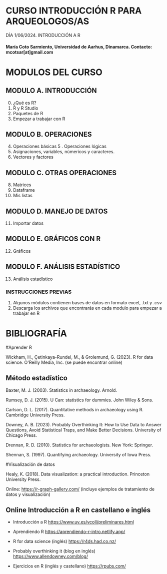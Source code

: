 # CURSO INTRODUCCIÓN R PARA ARQUEOLOGOS/AS 

DÍA 1/06/2024. INTRODUCCIÓN A R 

#### María Coto Sarmiento, Universidad de Aarhus, Dinamarca. Contacto: mcotsar[at]gmail.com

# MODULOS DEL CURSO

## MODULO A. INTRODUCCIÓN #

0. ¿Qué es R?
1. R y R Studio
2. Paquetes de R
3. Empezar a trabajar con R

## MODULO B. OPERACIONES

4. Operaciones básicas
5 . Operaciones lógicas
6. Asignaciones, variables,  númericos y caracteres.
7. Vectores y factores

## MODULO C. OTRAS OPERACIONES
8. Matrices
9. Dataframe
10. Mis listas

## MODULO D. MANEJO DE DATOS

11. Importar datos

## MODULO E. GRÁFICOS CON R
12. Gráficos

## MODULO F. ANÁLISIS ESTADÍSTICO

13. Análisis estadístico


### INSTRUCCIONES PREVIAS ###

1. Algunos módulos contienen bases de datos en formato excel, .txt y .csv
2. Descarga los archivos que encontrarás en cada modulo para empezar a trabajar en R



# BIBLIOGRAFÍA

#Aprender R

Wickham, H., Çetinkaya-Rundel, M., & Grolemund, G. (2023). R for data science. O'Reilly Media, Inc. (se puede encontrar online)


## Método estadístico

Baxter, M. J. (2003). Statistics in archaeology. Arnold.

Rumsey, D. J. (2015). U Can: statistics for dummies. John Wiley & Sons.

Carlson, D. L. (2017). Quantitative methods in archaeology using R. Cambridge University Press.

Downey, A. B. (2023). Probably Overthinking It: How to Use Data to Answer Questions, Avoid Statistical Traps, and Make Better Decisions. University of Chicago Press.

Drennan, R. D. (2010). Statistics for archaeologists. New York: Springer.

Shennan, S. (1997). Quantifying archaeology. University of Iowa Press.

#Visualización de datos

Healy, K. (2018). Data visualization: a practical introduction. Princeton University Press.

Online: https://r-graph-gallery.com/ (incluye ejemplos de tratamiento de datos y visualización)


## Online Introducción a R en castellano e inglés

- Introducción a R https://www.uv.es/vcoll/preliminares.html

- Aprendiendo R https://aprendiendo-r-intro.netlify.app/

- R for data science (inglés) https://r4ds.had.co.nz/

- Probably overthinking it (blog en inglés) https://www.allendowney.com/blog/

- Ejercicios en R (inglés y castellano) https://rpubs.com/

